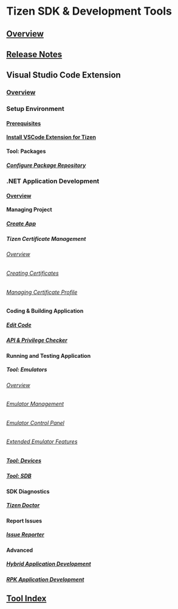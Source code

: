 # Tizen SDK & Development Tools
## [Overview](/application/tizen-studio/common-tools/overview.md)
## [Release Notes](/application/tizen-studio/release-notes/6-0-release-notes.md)

## Visual Studio Code Extension
### [Overview](/application/vscode-ext/overview.md)

### Setup Environment
#### [Prerequisites](/application/vscode-ext/index.md)
#### [Install VSCode Extension for Tizen](/application/vscode-ext/Tizen/dotnet.md)
<!-- #### [Install SDK Common Tools & Tizen Platform](/application/vscode-ext/tools/welcome-page.md) -->
<!-- #### [Install TV Extension & Certificate Extension](/application/vscode-ext/tv-certificate-extension.md) -->
#### Tool: Packages
<!-- ##### [Overview](/application/tizen-studio/common-tools/package-manager.md) -->
##### [Configure Package Repository](/application/tizen-studio/common-tools/pkgmgr-advanced-configuration.md)


### .NET Application Development
#### [Overview](/application/vscode-ext/getting-started/dotnet-development-activity-tools.md)

#### Managing Project
##### [Create App](/application/vscode-ext/getting-started/creating-dotnet-application-projects.md)
<!-- ##### [Workload & Nuget Configure](/application/vscode-ext/getting-started/configuring-app-workload-nuget.md) -->
<!-- ##### [Tizen Project Configure](/application/vscode-ext/getting-started/configuring-tizen-project.md) -->
##### Tizen Certificate Management
###### [Overview](/application/dotnet/get-started/certificates/index.md)
<!-- ###### [Installing Certificate Extension](/application/dotnet/get-started/certificates/installing-the-extension.md) -->
###### [Creating Certificates](/application/dotnet/get-started/certificates/creating-certificates.md)
###### [Managing Certificate Profile](/application/dotnet/get-started/certificates/managing-certificate-profile.md)
<!--##### [VD Application Signing](/xxxxxxx.md) -->

<!-- ##### Configure App : (we don't have a tool to configure .NET application such like manifest editor) -->

#### Coding & Building Application
##### [Edit Code](/application/vscode-ext/getting-started/write-code.md)
##### [API & Privilege Checker](/application/vscode-ext/tools/api-privilege-checker.md)

<!-- #### Debugging & Profiling Application  -->
<!-- ##### [Debug App](/application/vscode-ext/getting-started/debug-app-dotnet.md) -->
<!-- ##### [Profiler : Core Profiler](/application/vscode-ext/tools/core-profiler.md) -->
<!-- ##### Profiler : Memory Profiler -->
<!-- ###### [Overview](/application/vscode-ext/tools/memory-profiler-9.0/index.md) -->
<!-- ###### [Key Features](/application/vscode-ext/tools/memory-profiler-9.0/key-features.md) -->
<!-- ###### [Memory Profiling Details](/application/vscode-ext/tools/memory-profiler-9.0/getting-started.md) -->
<!-- ###### [Legacy Memory Profiler](/application/vscode-ext/tools/memory-profiler.md) -->
<!-- ##### [Profiler : Dotnet Diagnostics](/application/vscode-ext/tools/diagnostics.md) -->

#### Running and Testing Application
##### Tool: Emulators
###### [Overview](/application/tizen-studio/common-tools/emulator.md)
###### [Emulator Management](/application/tizen-studio/common-tools/emulator-manager.md)
###### [Emulator Control Panel](/application/tizen-studio/common-tools/emulator-control-panel.md)
###### [Extended Emulator Features](/application/tizen-studio/common-tools/emulator-features.md)
##### [Tool: Devices](/application/tizen-studio/common-tools/device-manager.md)
##### [Tool: SDB](/application/tizen-studio/common-tools/smart-development-bridge.md)
<!--###### [TV Simulator](/xxxxxxx.md) -->
<!--###### [TV Real Target Connection](/xxxxxxx.md) -->

<!-- #### CLI -->
<!-- ##### [Tizen CLI](/application/tizen-studio/common-tools/command-line-interface.md) -->
<!-- ##### [Tizen-Core CLI](/application/tizen-studio/tizen-core/tizen-core-cli.md) -->

#### SDK Diagnostics
##### [Tizen Doctor](/application/tizen-studio/common-tools/tizen-doctor.md)

#### Report Issues
##### [Issue Reporter](/application/vscode-ext/tools/issue-reporter.md)

#### Advanced
##### [Hybrid Application Development](/application/vscode-ext/Tizen/hybrid.md)
##### [RPK Application Development](/application/vscode-ext/Tizen/rpk.md)
<!-- ##### [Tizen VSCode Command](/application/vscode-ext/Tizen/command.md) -->

## [Tool Index](/application/sdktool_index.md)